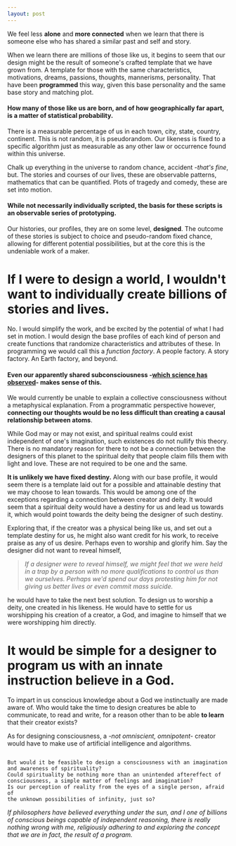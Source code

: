 ```yaml
---
layout: post
---
```


 We feel less **alone** and **more connected** when we learn that there is someone else who has shared a similar past and self and story.

 When we learn there are millions of those like us, it begins to seem that our design might be the result of someone's crafted template that we have grown from. A template for those with the same characteristics, motivations, dreams, passions, thoughts, mannerisms, personality. That have been **programmed** this way, given this base personality and the same base story and matching plot.

#### How many of those like us are born, and of how geographically far apart, is a matter of statistical probability.

There is a measurable percentage of us in each town, city, state, country, continent. This is not random, it is pseudorandom. Our likeness is fixed to a specific algorithm just as measurable as any other law or occurrence found within this universe.

Chalk up everything in the universe to random chance, accident _-that's fine_, but. The stories and courses of our lives, these are observable patterns, mathematics that can be quantified. Plots of tragedy and comedy, these are set into motion.

#### While not necessarily individually scripted, the basis for these scripts is an observable series of prototyping.

Our histories, our profiles, they are on some level, **designed**.
The outcome of these stories is subject to choice and pseudo-random fixed chance, allowing for different potential possibilities, but at the core this is the undeniable work of a maker.

# If I were to design a world, I wouldn't want to individually create billions of stories and lives.

No. I would simplify the work, and be excited by the potential of what I had set in motion. I would design the base profiles of each kind of person and create functions that randomize characteristics and
attributes of these. In programming we would call this a _function factory_. A people factory. A story factory. An Earth factory, and beyond.

<!--
It makes sense why people would want to consciously ignore all of this, that we are of a world designed by us, but I often fail to understand **how** anyone can ignore it, if they really think about it. There's no
mistaking it, theres no other theory or hypothesis that takes into account all of it in such a way. -->

#### Even our apparently shared subconsciousness -[which science has observed]("https://earlybirdstreehouse.wordpress.com/2014/12/01/the-crossword-puzzle-phenomenon-by-monica-england/")- makes sense of this.

We would currently be unable to explain a collective consciousness without a metaphysical explanation. From a programmatic perspective however, **connecting our thoughts would be no less difficult than creating a causal
relationship between atoms**.

While God may or may not exist, and spiritual realms could exist independent of one's imagination, such existences do not nullify this theory. There is no mandatory reason for there to not be a connection between the designers of this planet to the spiritual deity that people claim fills them with light and love. These are not required to be one and the same.

**It is unlikely we have fixed destiny.** Along with our base profile, it would seem there is a template laid out for a possible and attainable destiny that we may choose to lean towards. This would be among one of the exceptions regarding a connection between creator and deity. It would seem that a spiritual deity would have a destiny for us and lead us towards it, which would point towards the deity being the designer of such destiny.

Exploring that, if the creator was a physical being like us, and set out a
template destiny for us, he might also want credit for his work, to receive praise as any of us desire. Perhaps even to worship and glorify him. Say the designer did not want to reveal himself,

> _If a designer were to reveal himself, we might feel that we were held in a trap by a person with no more qualifications to control us than we ourselves. Perhaps we'd spend our days protesting him for not giving us better lives or even commit mass suicide._

he would have to take the next best solution. To design us to worship a deity, one created in his likeness. He would have to settle for us worshipping his creation of a creator, a God, and imagine to himself that we were worshipping him directly.

# It would be simple for a designer to program us with an innate instruction believe in a God.

To impart in us conscious knowledge about a God we instinctually are made aware of. Who would take the time to design creatures be able to communicate, to read and write, for a reason other than to be able **to learn** that their creator exists?

As for designing consciousness, a _-not omniscient, omnipotent-_ creator would have to make use of artificial intelligence and algorithms.

```

But would it be feasible to design a consciousness with an imagination and awareness of spirituality?
Could spirituality be nothing more than an unintended aftereffect of consciousness, a simple matter of feelings and imagination?
Is our perception of reality from the eyes of a single person, afraid of
the unknown possibilities of infinity, just so?

```

_If philosophers have believed everything under the sun, and I one of billions of conscious beings capable of independent reasoning, there is really nothing wrong with me, religiously adhering to and exploring the concept that we are in fact, the result of a program._
